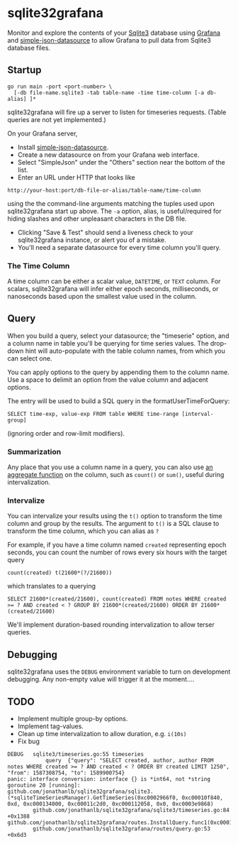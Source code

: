 # sqlite32grafana

Monitor and explore the contents of your
[Sqlite3](https://www.sqlite.org/index.html) database using
[Grafana](https://github.com/grafana/grafana) and
[simple-json-datasource](https://github.com/grafana/simple-json-datasource)
 to allow Grafana to pull data from Sqlite3 database files.

## Startup
```
go run main -port <port-number> \
  [-db file-name.sqlite3 -tab table-name -time time-column [-a db-alias] ]*
```

sqlite32grafana will fire up a server to listen for timeseries requests.
(Table queries are not yet implemented.)

On your Grafana server,

- Install [simple-json-datasource](https://github.com/grafana/simple-json-datasource).
- Create a new datasource on from your Grafana web interface.
 - Select "SimpleJson" under the "Others" section near the bottom of the list.
 - Enter an URL under HTTP that looks like
```
http://your-host:port/db-file-or-alias/table-name/time-column
```
 using the the command-line arguments matching the tuples used upon sqlite32grafana start up above.  The `-a` option, alias, is useful/required for hiding slashes and other unpleasant characters in the DB file.
 - Clicking "Save & Test" should send a liveness check to your sqlite32grafana instance, or alert you of a mistake.
- You'll need a separate datasource for every time column you'll query.

### The Time Column

A time column can be either a scalar value, `DATETIME`, or `TEXT` column.
For scalars, sqlite32grafana will infer either epoch seconds, milliseconds, or
nanoseconds based upon the smallest value used in the column.

## Query

When you build a query, select your datasource; the "timeserie" option, and a
column name in table you'll be querying for time series values.
The drop-down hint will auto-populate with the table column names, from which
you can select one.

You can apply options to the query by appending them to the column name.
Use a space to delimit an option from the value column and adjacent options.

The entry will be used to build a SQL query in the formatUserTimeForQuery:
```
SELECT time-exp, value-exp FROM table WHERE time-range [interval-group]
```
(ignoring order and row-limit modifiers).

### Summarization
Any place that you use a column name in a query, you can also use
[an aggregate function](https://www.sqlite.org/lang_aggfunc.html) on
the column, such as `count()` or `sum()`, useful during intervalization.

### Intervalize
You can intervalize your results using the `t()` option to transform the time
column and group by the results.
The argument to `t()` is a SQL clause to transform the time column, which you
can alias as `?`

For example, if you have a time column named `created` representing epoch
seconds, you can count the number of rows every six hours with the target query
```
count(created) t(21600*(?/21600))
```
which translates to a querying
```
SELECT 21600*(created/21600), count(created) FROM notes WHERE created >= ? AND created < ? GROUP BY 21600*(created/21600) ORDER BY 21600*(created/21600)
```
We'll implement duration-based rounding intervalization to allow terser queries.

## Debugging

sqlite32grafana uses the `DEBUG` environment variable to turn on development
debugging.  Any non-empty value will trigger it at the moment....

## TODO
- Implement multiple group-by options.
- Implement tag-values.
- Clean up time intervalization to allow duration, e.g. `i(10s)`
- Fix bug
```
DEBUG   sqlite3/timeseries.go:55 timeseries
            query  {"query": "SELECT created, author, author FROM notes WHERE created >= ? AND created < ? ORDER BY created LIMIT 1250", "from": 1587308754, "to": 1589900754}
panic: interface conversion: interface {} is *int64, not *string
goroutine 20 [running]:
github.com/jonathanlb/sqlite32grafana/sqlite3.(*sqliteTimeSeriesManager).GetTimeSeries(0xc0002966f0, 0xc00010f840, 0xd, 0xc000134000, 0xc00011c2d0, 0xc000112058, 0x0, 0xc0003e9868)
        github.com/jonathanlb/sqlite32grafana/sqlite3/timeseries.go:84 +0x1388
github.com/jonathanlb/sqlite32grafana/routes.InstallQuery.func1(0xc000120000)
        github.com/jonathanlb/sqlite32grafana/routes/query.go:53 +0x6d3
```

